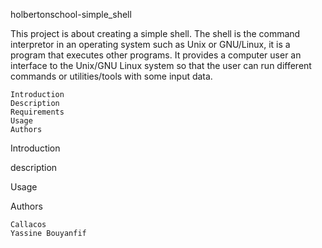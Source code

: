holbertonschool-simple_shell

This project is about creating a simple shell. The shell is the command interpretor in an operating system such as Unix or GNU/Linux, it is a program that executes other programs. It provides a computer user an interface to the Unix/GNU Linux system so that the user can run different commands or utilities/tools with some input data.

    Introduction
    Description
    Requirements
    Usage
    Authors

Introduction

description

Usage

Authors

    Callacos
    Yassine Bouyanfif
